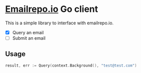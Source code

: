 # [Emailrepo.io](https://emailrep.io/) Go client

This is a simple library to interface with emailrepo.io.

* [x] Query an email
* [ ] Submit an email

## Usage

```go
result, err := Query(context.Background(), "test@test.com")
```
